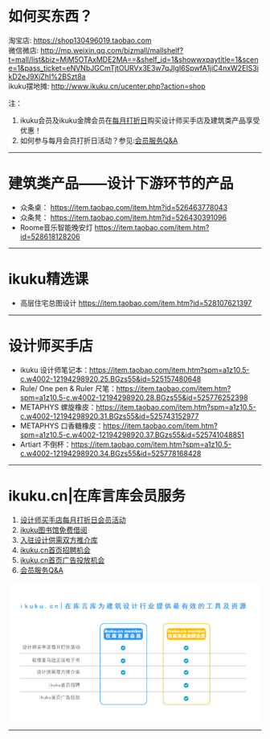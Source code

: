 # 如何买东西？

淘宝店: https://shop130496019.taobao.com  
微信微店: http://mp.weixin.qq.com/bizmall/mallshelf?t=mall/list&biz=MjM5OTAxMDE2MA==&shelf_id=1&showwxpaytitle=1&scene=1&pass_ticket=eNVNbJGCmTjtOURVx3E3w7qJlgI6SpwfA1jiC4nxW2EIS3ikD2eJ9XjZhI%2BSzt8a  
ikuku摆地摊: http://www.ikuku.cn/ucenter.php?action=shop

注：
1. ikuku会员及ikuku金牌会员在[每月打折日](member-3.md)购买设计师买手店及建筑类产品享受优惠！
2. 如何参与每月会员打折日活动？参见:[会员服务Q&A](member-2.md)



----

# 建筑类产品——设计下游环节的产品

* 众条桌： https://item.taobao.com/item.htm?id=526463778043  
* 众条凳： https://item.taobao.com/item.htm?id=526430391096 
* Roome音乐智能晚安灯  https://item.taobao.com/item.htm?id=528618128206


----

# ikuku精选课  

* 高层住宅总图设计 https://item.taobao.com/item.htm?id=528107621397



----

# 设计师买手店

* ikuku 设计师笔记本：https://item.taobao.com/item.htm?spm=a1z10.5-c.w4002-12194298920.25.BGzs55&id=525157480648
* Rule/ One pen & Ruler 尺笔：https://item.taobao.com/item.htm?spm=a1z10.5-c.w4002-12194298920.28.BGzs55&id=525776252398
* METAPHYS 螺旋橡皮：https://item.taobao.com/item.htm?spm=a1z10.5-c.w4002-12194298920.31.BGzs55&id=525743152977
* METAPHYS 口香糖橡皮：https://item.taobao.com/item.htm?spm=a1z10.5-c.w4002-12194298920.37.BGzs55&id=525741048851
* Artiart 不倒杯：https://item.taobao.com/item.htm?spm=a1z10.5-c.w4002-12194298920.34.BGzs55&id=525778168428

----

# ikuku.cn|在库言库会员服务

1. [设计师买手店每月打折日会员活动](member-3.md)
1. [ikuku图书馆免费借阅](library.md)  
1. [入驻设计供需双方推介库](member-4.md)  
1. [ikuku.cn首页招聘机会](member-5.md)  
1. [ikuku.cn首页广告投放机会](member-6.md)
1. [会员服务Q&A](member-2.md)

![ikuku会员介绍](images/ikukumember.jpg)  

----
